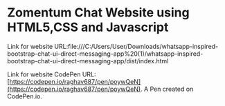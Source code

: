 # Zomentum Chat Website using HTML5,CSS and Javascript

Link for website URL:file:///C:/Users/User/Downloads/whatsapp-inspired-bootstrap-chat-ui-direct-messaging-app%20(1)/whatsapp-inspired-bootstrap-chat-ui-direct-messaging-app/dist/index.html

Link for website CodePen URL: [https://codepen.io/raghav687/pen/poywQeN](https://codepen.io/raghav687/pen/poywQeN). A Pen created on CodePen.io.


